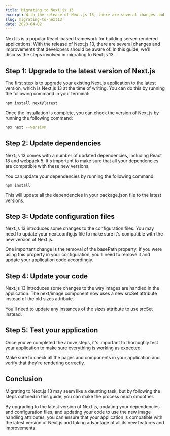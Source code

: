 ```yaml
---
title: Migrating to Next.js 13
excerpt: With the release of Next.js 13, there are several changes and improvements that developers should be aware of. In this guide, we'll discuss the steps involved in migrating to Next.js 13.
slug: migrating-to-next13
date: 2023-04-02
---
```


Next.js is a popular React-based framework for building server-rendered applications. With the release of Next.js 13, there are several changes and improvements that developers should be aware of. In this guide, we'll discuss the steps involved in migrating to Next.js 13.

## Step 1: Upgrade to the latest version of Next.js

The first step is to upgrade your existing Next.js application to the latest version, which is Next.js 13 at the time of writing. You can do this by running the following command in your terminal:

```bash
npm install next@latest
```

Once the installation is complete, you can check the version of Next.js by running the following command:

```bash
npx next --version
```

## Step 2: Update dependencies

Next.js 13 comes with a number of updated dependencies, including React 18 and webpack 5. It's important to make sure that all your dependencies are compatible with these new versions.

You can update your dependencies by running the following command:

```bash
npm install
```

This will update all the dependencies in your package.json file to the latest versions.

## Step 3: Update configuration files

Next.js 13 introduces some changes to the configuration files. You may need to update your next.config.js file to make sure it's compatible with the new version of Next.js.

One important change is the removal of the basePath property. If you were using this property in your configuration, you'll need to remove it and update your application code accordingly.

## Step 4: Update your code

Next.js 13 introduces some changes to the way images are handled in the application. The next/image component now uses a new srcSet attribute instead of the old sizes attribute.

You'll need to update any instances of the sizes attribute to use srcSet instead.

## Step 5: Test your application

Once you've completed the above steps, it's important to thoroughly test your application to make sure everything is working as expected.

Make sure to check all the pages and components in your application and verify that they're rendering correctly.

## Conclusion

Migrating to Next.js 13 may seem like a daunting task, but by following the steps outlined in this guide, you can make the process much smoother.

By upgrading to the latest version of Next.js, updating your dependencies and configuration files, and updating your code to use the new image handling attributes, you can ensure that your application is compatible with the latest version of Next.js and taking advantage of all its new features and improvements.
